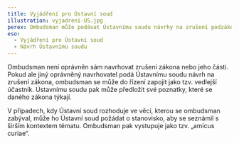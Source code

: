 ```yaml
---
title: Vyjádření pro Ústavní soud
illustration: vyjadreni-US.jpg
perex: Ombudsman může podávat Ústavnímu soudu návrhy na zrušení podzákonných právních předpisů nebo jejich částí. Typicky jde o obecně závazné vyhlášky obcí, vyhlášky ministerstev apod.
eso:
  - Vyjádření pro Ústavní soud
  - Návrh Ústavnímu soudu
---
```


Ombudsman není oprávněn sám navrhovat zrušení zákona nebo jeho části. Pokud ale jiný oprávněný navrhovatel podá Ústavnímu soudu návrh na zrušení zákona, ombudsman se může do řízení zapojit jako tzv. vedlejší účastník. Ústavnímu soudu pak může předložit své poznatky, které se daného zákona týkají.

V případech, kdy Ústavní soud rozhoduje ve věci, kterou se ombudsman zabýval, může ho Ústavní soud požádat o stanovisko, aby se seznámil s širším kontextem tématu. Ombudsman pak vystupuje jako tzv. „amicus curiae“.

